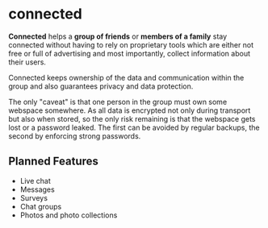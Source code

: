 # connected
**Connected** helps a **group of friends** or **members of a family** stay connected without having to rely on proprietary 
tools which are either not free or full of advertising and most importantly, collect information about their users.

Connected keeps ownership of the data and communication within the group and also guarantees privacy and data protection.

The only "caveat" is that one person in the group must own some webspace somewhere. As all data is encrypted not only 
during transport but also when stored, so the only risk remaining is that the webspace gets lost or a password leaked.
The first can be avoided by regular backups, the second by enforcing strong passwords.

## Planned Features
- Live chat
- Messages
- Surveys
- Chat groups
- Photos and photo collections 

